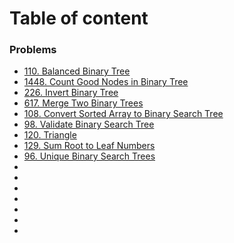 # Table of content

### Problems
- [110. Balanced Binary Tree](https://leetcode.com/problems/balanced-binary-tree/)
- [1448. Count Good Nodes in Binary Tree](https://leetcode.com/problems/count-good-nodes-in-binary-tree/)
- [226. Invert Binary Tree](https://leetcode.com/problems/invert-binary-tree/)
- [617. Merge Two Binary Trees](https://leetcode.com/problems/merge-two-binary-trees/)
- [108. Convert Sorted Array to Binary Search Tree](https://leetcode.com/problems/convert-sorted-array-to-binary-search-tree/)
- [98. Validate Binary Search Tree](https://leetcode.com/problems/validate-binary-search-tree/)
- [120. Triangle](https://leetcode.com/problems/triangle/)
- [129. Sum Root to Leaf Numbers](https://leetcode.com/problems/sum-root-to-leaf-numbers/)
- [96. Unique Binary Search Trees](https://leetcode.com/problems/unique-binary-search-trees/)
- []()
- []()
- []()
- []()
- []()
- []()
- 




